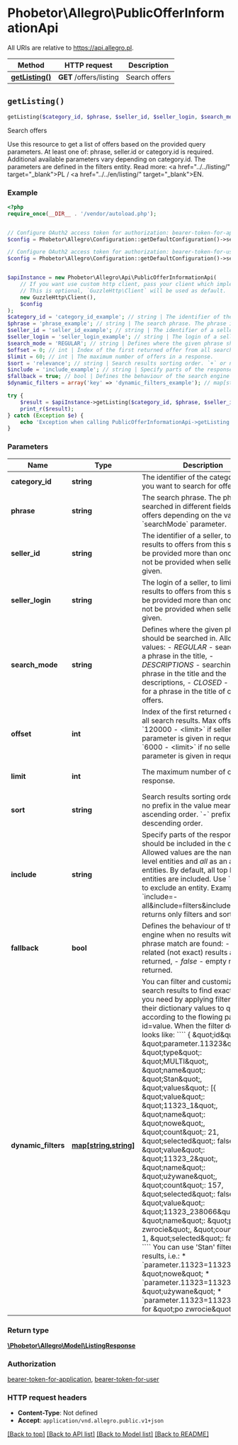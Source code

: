 # Phobetor\Allegro\PublicOfferInformationApi

All URIs are relative to https://api.allegro.pl.

Method | HTTP request | Description
------------- | ------------- | -------------
[**getListing()**](PublicOfferInformationApi.md#getListing) | **GET** /offers/listing | Search offers


## `getListing()`

```php
getListing($category_id, $phrase, $seller_id, $seller_login, $search_mode, $offset, $limit, $sort, $include, $fallback, $dynamic_filters): \Phobetor\Allegro\Model\ListingResponse
```

Search offers

Use this resource to get a list of offers based on the provided query parameters. At least one of: phrase, seller.id or category.id is required. Additional available parameters vary depending on category.id. The parameters are defined in the filters entity. Read more: <a href=\"../../listing/\" target=\"_blank\">PL</a> / <a href=\"../../en/listing/\" target=\"_blank\">EN</a>.

### Example

```php
<?php
require_once(__DIR__ . '/vendor/autoload.php');


// Configure OAuth2 access token for authorization: bearer-token-for-application
$config = Phobetor\Allegro\Configuration::getDefaultConfiguration()->setAccessToken('YOUR_ACCESS_TOKEN');

// Configure OAuth2 access token for authorization: bearer-token-for-user
$config = Phobetor\Allegro\Configuration::getDefaultConfiguration()->setAccessToken('YOUR_ACCESS_TOKEN');


$apiInstance = new Phobetor\Allegro\Api\PublicOfferInformationApi(
    // If you want use custom http client, pass your client which implements `GuzzleHttp\ClientInterface`.
    // This is optional, `GuzzleHttp\Client` will be used as default.
    new GuzzleHttp\Client(),
    $config
);
$category_id = 'category_id_example'; // string | The identifier of the category, where you want to search for offers.
$phrase = 'phrase_example'; // string | The search phrase. The phrase is searched in different fields of the offers depending on the value of the `searchMode` parameter.
$seller_id = 'seller_id_example'; // string | The identifier of a seller, to limit the results to offers from this seller. May be provided more than once. Should not be provided when seller.login is given.
$seller_login = 'seller_login_example'; // string | The login of a seller, to limit the results to offers from this seller. May be provided more than once. Should not be provided when seller.id is given.
$search_mode = 'REGULAR'; // string | Defines where the given phrase should be searched in. Allowed values:    - *REGULAR* - searching for a phrase in the title,   - *DESCRIPTIONS* - searching for a phrase in the title and the descriptions,   - *CLOSED* - searching for a phrase in the title of closed offers.
$offset = 0; // int | Index of the first returned offer from all search results. Max offset is: - `120000 - <limit>` if seller.id parameter is given in request,     - `6000 - <limit>` if no seller.id parameter is given in request.
$limit = 60; // int | The maximum number of offers in a response.
$sort = 'relevance'; // string | Search results sorting order. `+` or no prefix in the value means ascending order. `-` prefix means descending order.
$include = 'include_example'; // string | Specify parts of the response that should be included in the output. Allowed values are the names of top level entities and *all* as an alias to all entities. By default, all top level entities are included. Use `-` prefix to exclude an entity. Example: `include=-all&include=filters&include=sort` - returns only filters and sort entities.
$fallback = true; // bool | Defines the behaviour of the search engine when no results with exact phrase match are found:    - *true* - related (not exact) results are returned,   - *false* - empty results are returned.
$dynamic_filters = array('key' => 'dynamic_filters_example'); // map[string,string] | You can filter and customize your search results to find exactly what you need by applying filters ids and their dictionary values to query according to the flowing pattern: id=value. When the filter definition looks like:   ````     {     \"id\": \"parameter.11323\",     \"type\": \"MULTI\",     \"name\": \"Stan\",     \"values\": [{     \"value\": \"11323_1\",     \"name\": \"nowe\",     \"count\": 21,     \"selected\": false     },     {     \"value\": \"11323_2\",     \"name\": \"używane\",     \"count\": 157,     \"selected\": false     },     {     \"value\": \"11323_238066\",     \"name\": \"po zwrocie\",     \"count\": 1,     \"selected\": false     }     ]     }   ```` You can use 'Stan' filter to query results, i.e.:   * `parameter.11323=11323_1` for \"nowe\"   * `parameter.11323=11323_2` for \"używane\"   * `parameter.11323=11323_238066` for \"po zwrocie\".

try {
    $result = $apiInstance->getListing($category_id, $phrase, $seller_id, $seller_login, $search_mode, $offset, $limit, $sort, $include, $fallback, $dynamic_filters);
    print_r($result);
} catch (Exception $e) {
    echo 'Exception when calling PublicOfferInformationApi->getListing: ', $e->getMessage(), PHP_EOL;
}
```

### Parameters

Name | Type | Description  | Notes
------------- | ------------- | ------------- | -------------
 **category_id** | **string**| The identifier of the category, where you want to search for offers. | [optional]
 **phrase** | **string**| The search phrase. The phrase is searched in different fields of the offers depending on the value of the &#x60;searchMode&#x60; parameter. | [optional]
 **seller_id** | **string**| The identifier of a seller, to limit the results to offers from this seller. May be provided more than once. Should not be provided when seller.login is given. | [optional]
 **seller_login** | **string**| The login of a seller, to limit the results to offers from this seller. May be provided more than once. Should not be provided when seller.id is given. | [optional]
 **search_mode** | **string**| Defines where the given phrase should be searched in. Allowed values:    - *REGULAR* - searching for a phrase in the title,   - *DESCRIPTIONS* - searching for a phrase in the title and the descriptions,   - *CLOSED* - searching for a phrase in the title of closed offers. | [optional] [default to &#39;REGULAR&#39;]
 **offset** | **int**| Index of the first returned offer from all search results. Max offset is: - &#x60;120000 - &lt;limit&gt;&#x60; if seller.id parameter is given in request,     - &#x60;6000 - &lt;limit&gt;&#x60; if no seller.id parameter is given in request. | [optional] [default to 0]
 **limit** | **int**| The maximum number of offers in a response. | [optional] [default to 60]
 **sort** | **string**| Search results sorting order. &#x60;+&#x60; or no prefix in the value means ascending order. &#x60;-&#x60; prefix means descending order. | [optional] [default to &#39;relevance&#39;]
 **include** | **string**| Specify parts of the response that should be included in the output. Allowed values are the names of top level entities and *all* as an alias to all entities. By default, all top level entities are included. Use &#x60;-&#x60; prefix to exclude an entity. Example: &#x60;include&#x3D;-all&amp;include&#x3D;filters&amp;include&#x3D;sort&#x60; - returns only filters and sort entities. | [optional]
 **fallback** | **bool**| Defines the behaviour of the search engine when no results with exact phrase match are found:    - *true* - related (not exact) results are returned,   - *false* - empty results are returned. | [optional] [default to true]
 **dynamic_filters** | [**map[string,string]**](../Model/string.md)| You can filter and customize your search results to find exactly what you need by applying filters ids and their dictionary values to query according to the flowing pattern: id&#x3D;value. When the filter definition looks like:   &#x60;&#x60;&#x60;&#x60;     {     \&quot;id\&quot;: \&quot;parameter.11323\&quot;,     \&quot;type\&quot;: \&quot;MULTI\&quot;,     \&quot;name\&quot;: \&quot;Stan\&quot;,     \&quot;values\&quot;: [{     \&quot;value\&quot;: \&quot;11323_1\&quot;,     \&quot;name\&quot;: \&quot;nowe\&quot;,     \&quot;count\&quot;: 21,     \&quot;selected\&quot;: false     },     {     \&quot;value\&quot;: \&quot;11323_2\&quot;,     \&quot;name\&quot;: \&quot;używane\&quot;,     \&quot;count\&quot;: 157,     \&quot;selected\&quot;: false     },     {     \&quot;value\&quot;: \&quot;11323_238066\&quot;,     \&quot;name\&quot;: \&quot;po zwrocie\&quot;,     \&quot;count\&quot;: 1,     \&quot;selected\&quot;: false     }     ]     }   &#x60;&#x60;&#x60;&#x60; You can use &#39;Stan&#39; filter to query results, i.e.:   * &#x60;parameter.11323&#x3D;11323_1&#x60; for \&quot;nowe\&quot;   * &#x60;parameter.11323&#x3D;11323_2&#x60; for \&quot;używane\&quot;   * &#x60;parameter.11323&#x3D;11323_238066&#x60; for \&quot;po zwrocie\&quot;. | [optional]

### Return type

[**\Phobetor\Allegro\Model\ListingResponse**](../Model/ListingResponse.md)

### Authorization

[bearer-token-for-application](../../README.md#bearer-token-for-application), [bearer-token-for-user](../../README.md#bearer-token-for-user)

### HTTP request headers

- **Content-Type**: Not defined
- **Accept**: `application/vnd.allegro.public.v1+json`

[[Back to top]](#) [[Back to API list]](../../README.md#endpoints)
[[Back to Model list]](../../README.md#models)
[[Back to README]](../../README.md)
